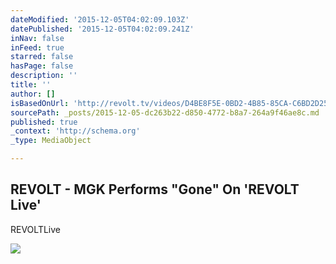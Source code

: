 ```yaml
---
dateModified: '2015-12-05T04:02:09.103Z'
datePublished: '2015-12-05T04:02:09.241Z'
inNav: false
inFeed: true
starred: false
hasPage: false
description: ''
title: ''
author: []
isBasedOnUrl: 'http://revolt.tv/videos/D4BE8F5E-0BD2-4B85-85CA-C6BD2D25C49B'
sourcePath: _posts/2015-12-05-dc263b22-d850-4772-b8a7-264a9f46ae8c.md
published: true
_context: 'http://schema.org'
_type: MediaObject

---
```

<article style=""><h1>REVOLT - MGK Performs "Gone" On 'REVOLT Live'</h1><p>REVOLTLive</p><img src="https://stg-ec-ore-u.uplynk.com/slices/d18/c7be4e7802654bbe946dbc53640b323e/d183385d120a4c4d8f99afa5cb99f679/poster_med00000014.jpg" /></article>